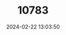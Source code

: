 ---
title: "10783"
category: "Idea malabarica"
draft: false
date: 2024-02-22 13:03:50
languages:
  English: ["Malabar Tree-nymph"]
---